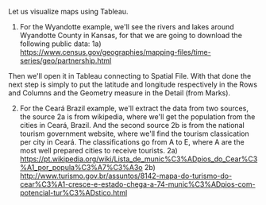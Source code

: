 Let us visualize maps using Tableau.

1) For the Wyandotte example, we'll see the rivers and lakes around Wyandotte County in Kansas, for that we are going to download the following public data:
  1a) https://www.census.gov/geographies/mapping-files/time-series/geo/partnership.html

Then we'll open it in Tableau connecting to Spatial File. With that done the next step is simply to put the latitude and 
  longitude respectively in the Rows and Columns and the Geometry measure in the Detail (from Marks).

2) For the Ceará Brazil example, we'll extract the data from two sources, the source 2a is from wikipedia, where we'll get the population from the cities in Ceará, Brazil. And the second source 2b is from the national tourism government website, where we'll find the tourism classication per city in Ceará. The classifications go from A to E, where A are the most well prepared cities to receive tourists.
  2a) https://pt.wikipedia.org/wiki/Lista_de_munic%C3%ADpios_do_Cear%C3%A1_por_popula%C3%A7%C3%A3o
  2b) http://www.turismo.gov.br/assuntos/8142-mapa-do-turismo-do-cear%C3%A1-cresce-e-estado-chega-a-74-munic%C3%ADpios-com-potencial-tur%C3%ADstico.html
